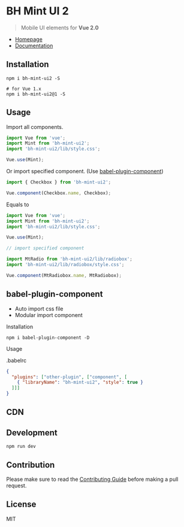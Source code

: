 # BH Mint UI 2


> Mobile UI elements for **Vue 2.0**

- [Homepage](https://wisedu.github.io/bh-mint-ui2/)
- [Documentation](https://res.wisedu.com/FS/desgin_style/#/mobile)

## Installation
```shell
npm i bh-mint-ui2 -S

# for Vue 1.x
npm i bh-mint-ui2@1 -S
```

## Usage

Import all components.

```javascript
import Vue from 'vue';
import Mint from 'bh-mint-ui2';
import 'bh-mint-ui2/lib/style.css';

Vue.use(Mint);
```

Or import specified component. (Use [babel-plugin-component](https://www.npmjs.com/package/babel-plugin-component))

```javascript
import { Checkbox } from 'bh-mint-ui2';

Vue.component(Checkbox.name, Checkbox);
```


Equals to

```javascript
import Vue from 'vue';
import Mint from 'bh-mint-ui2';
import 'bh-mint-ui2/lib/style.css';

Vue.use(Mint);

// import specified component

import MtRadio from 'bh-mint-ui2/lib/radiobox';
import 'bh-mint-ui2/lib/radiobox/style.css';

Vue.component(MtRadiobox.name, MtRadiobox);
```

## babel-plugin-component
- Auto import css file
- Modular import component

Installation
```shell
npm i babel-plugin-component -D
```

Usage

.babelrc
```json
{
  "plugins": ["other-plugin", ["component", [
    { "libraryName": "bh-mint-ui2", "style": true }
  ]]]
}
```

## CDN

<!-- 引入样式 -->
<link rel="stylesheet" href="https://res.wisedu.com/fe_components/mobile/MINT/style.min.css">
<!-- 引入组件库 -->
<script src="https://res.wisedu.com/bower_components/vue2/vue.min.js"></script>
<script src="https://res.wisedu.com/fe_components/mobile/MINT/index.js"></script>

## Development

```shell
npm run dev
```

## Contribution
Please make sure to read the [Contributing Guide](https://github.com/ElemeFE/bh-mint-ui2/blob/master/.github/CONTRIBUTING_en-us.md) before making a pull request.

## License
MIT
